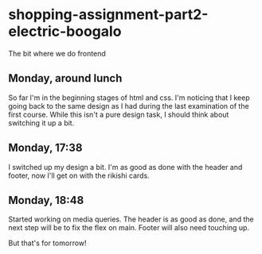 # shopping-assignment-part2-electric-boogalo

The bit where we do frontend

Monday, around lunch
-
So far I'm in the beginning stages of html and css. I'm noticing that I keep going back to the same design as I had during the last examination of the first course. While this isn't a pure design task, I should think about switching it up a bit.

Monday, 17:38
-
I switched up my design a bit. I'm as good as done with the header and footer, now I'll get on with the rikishi cards.

Monday, 18:48
-
Started working on media queries. The header is as good as done, and the next step will be to fix the flex on main. Footer will also need touching up. 

But that's for tomorrow!